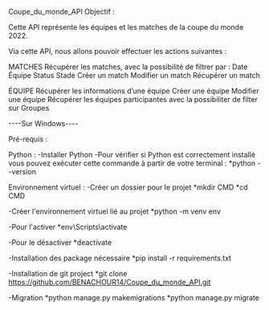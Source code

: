 Coupe_du_monde_API
Objectif :

Cette API représente les équipes et les matches de la coupe du monde 2022.

Via cette API, nous allons pouvoir effectuer les actions suivantes : 

MATCHES
  Récupérer les matches, avec la possibilité de filtrer par :
  Date
  Équipe
  Status
  Stade
  Créer un match
  Modifier un match
  Récupérer un match
 
ÉQUIPE
  Récupérer les informations d’une équipe
  Créer une équipe
  Modifier une équipe
  Récupérer les équipes participantes avec la possibiliter de filter sur
  Groupes
  
  
  
----Sur Windows----

Pré-requis : 

Python : -Installer Python 
  -Pour vérifier si Python est correctement installé vous pouvez exécuter cette commande à partir de votre terminal :
      *python --version

Environnement virtuel : 
  -Créer un dossier pour le projet 
      *mkdir CMD 
      *cd CMD

  -Créer l'environnement virtuel lié au projet 
      *python -m venv env

  -Pour l'activer 
      *env\Scripts\activate

  -Pour le désactiver 
      *deactivate

  -Installation des package nécessaire
      *pip install -r requirements.txt

  -Installation de git project
      *git clone https://github.com/BENACHOUR14/Coupe_du_monde_API.git
      
  -Migration 
      *python manage.py makemigrations 
      *python manage.py migrate
